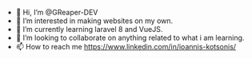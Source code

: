 - 👋 Hi, I’m @GReaper-DEV
- 👀 I’m interested in making websites on my own.
- 🌱 I’m currently learning laravel 8 and VueJS.
- 💞️ I’m looking to collaborate on anything related to what i am learning.
- 📫 How to reach me https://www.linkedin.com/in/ioannis-kotsonis/

<!---
GReaper-DEV/GReaper-DEV is a ✨ special ✨ repository because its `README.md` (this file) appears on your GitHub profile.
You can click the Preview link to take a look at your changes.
--->
